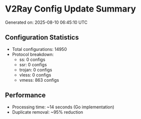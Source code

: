 # V2Ray Config Update Summary
Generated on: 2025-08-10 06:45:10 UTC

## Configuration Statistics
- Total configurations: 14950
- Protocol breakdown:
  - ss: 0 configs
  - ssr: 0 configs
  - trojan: 0 configs
  - vless: 0 configs
  - vmess: 863 configs

## Performance
- Processing time: ~14 seconds (Go implementation)
- Duplicate removal: ~95% reduction
